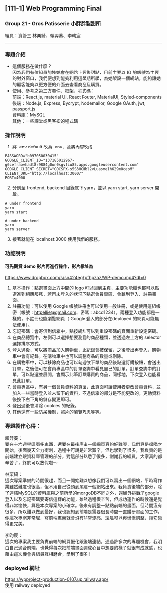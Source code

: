 ##  [111-1] Web Programming Final
### Group 21 - Gros Patisserie 小胖胖製甜所
組員：資管三 林栗綺、賴羿蓁、李昀宸
***
### 專題介紹
* 這個服務在做什麼？ <br>
因為我們有位組員的姊姊會在網路上販售甜點，目前主要以 IG 的帳號為主要的對外窗口，我們便想到能夠利用這學期所學，為她架設一個網站，能夠讓她的顧客能夠以更方便的介面去查看商品及購買。
* 使用、參考之第三方套件、框架、程式碼：<br>
前端：React.js, material UI, React Router, MaterialUI, Styled-components <br>
後端：Node.js, Express, Bycrypt, Nodemailor, Google OAuth, jwt, passport.js <br>
資料庫：MySQL <br>
其他：一些課堂或黑客松的程式碼

### 操作說明
1. 將 .env.default 改為 .env，並將內容改成 <br> 
```
PASSWORD="b097050030415"
GOOGLE_CLIENT_ID="137185012967-g6cefraovhadt8r9884g0on0sgvfiu85.apps.googleusercontent.com"
GOOGLE_CLIENT_SECRET="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"
CLIENT_URL="http://localhost:3000/"
PORT=4000
```
2. 分別至 frontend, backend 目錄底下 yarn，並以 yarn start, yarn server 開啟。<br>
```
# under frontend
yarn
yarn start
```
```
# under backend
yarn
yarn server
```
3. 接著就能在 localhost:3000 使用我們的服務。

### 功能說明
#### 可先觀賞 demo 影片再進行操作，影片網址為
https://www.dropbox.com/s/sn424egkpfhpzaz/WP-demo.mp4?dl=0 <br>
1. 基本操作：點選畫面上方中間的 logo 可以回到主頁，主要功能欄也都可以點選進到相應服務，若再未登入的狀況下點選會員專區，會跳到登入、註冊畫面。
2. 註冊功能：可以使用 Google 帳號註冊也可以使用一般註冊，或是使用這組帳密（帳號：httpellie@gmail.com、密碼：abcd1234），兩種登入功能都是一樣的，不註冊也能瀏覽網頁（ Google 登入的部分在deployed 的網頁可能無法使用）。
3. 忘記密碼：會寄信到信箱中，點按網址可以到重設密碼的頁面重新設定密碼。
3. 在商品總覽中，左側可以選擇想要瀏覽的商品種類，並透過左上方的 selector 選擇排序方式。
4. 登入過後，可以將商品加入購物車，此紀錄會被保留，之後登出再登入，購物車中會有紀錄。在購物車中也可以調整商品的數量或刪除。
5. 在購物車中，可以移除商品也可以勾選欲下單的商品後點選訂購按鈕，會送出訂單，之後便可在會員專區中的訂單查詢中看見自己的訂單。訂單查詢中的訂單，可以點選並展開，會顯示此筆訂單購買的商品，同樣地，下次登入也能看見此訂單。
6. 會員專區中，有另一個會員資料的頁面，此頁面可讓使用者更改會員資料，並加入一些當時登入並未留下的資料，不過信箱的部分是不能更改的，更動資料後按下右下角的儲存變更即可。
7. 登出過後會清除 cookies 的紀錄。
7. 其他還有一些防呆機制，照片的瀏覽巧思等等。

### 專題製作心得：
賴羿蓁：<br>
要在十六週學這麼多東西，還要在最後產出一個網頁真的好難喔，我們算是很晚才開始，後面幾天全力衝刺，過程中可說是非常艱辛，但也學到了很多，我負責的是前端建立跟資料庫管理的部分，對這部分熟悉了很多，謝謝我的組員，大家真的都辛苦了，終於可以放假啦～ <br><br>
林栗綺：<br>
這次專案準備的時間很趕，而且一開始難以想像我們可以寫出一個網站，平時寫作業雖然難度也很高，但不用自己從頭到尾建一個網站出來。我負責後端的部分，除了連結MySQL的資料庫與之前所學的mongoDB不同之外，還額外挑戰了google登入以及忘記密碼要寄信這樣的功能，雖然過程很辛苦，但成功運作的時候還是覺得非常愉快，算是本次專案的小確幸。後來有調整一點點前端的畫面，但時間沒有很多，所以難以做到最好，我也認知到前端是需要很長時間一直鑽研畫面的工作，像這次專案非常趕，寫前端畫面就會沒有非常漂亮，還是可以再慢慢調整，讓它變得更完美。<br><br>
李昀宸：<br>
這次的專案我主要負責前端的網頁優化跟後端連結，通過許多次的專題機會，我明白自己適合前端，也覺得每次把前端畫面調成心目中想要的樣子就很有成就感，也藉由這次機會與組員互相磨合，學到了很多！

### deployed 網址
https://wpproject-production-0107.up.railway.app/ <br>
使用 railway deployed
